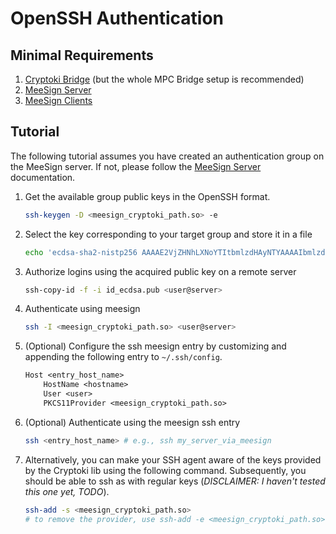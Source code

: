 
# OpenSSH Authentication

## Minimal Requirements

1. [Cryptoki Bridge](../components/cryptoki-bridge/index.md) (but the whole MPC Bridge setup is recommended)
2. [MeeSign Server](https://meesign.crocs.fi.muni.cz/)
3. [MeeSign Clients](https://meesign.crocs.fi.muni.cz/)

## Tutorial

The following tutorial assumes you have created an authentication group on the MeeSign server. If not, please follow the [MeeSign Server](https://meesign.crocs.fi.muni.cz/) documentation.

1. Get the available group public keys in the OpenSSH format.

    ```bash
    ssh-keygen -D <meesign_cryptoki_path.so> -e
    ```

2. Select the key corresponding to your target group and store it in a file

    ```bash
    echo 'ecdsa-sha2-nistp256 AAAAE2VjZHNhLXNoYTItbmlzdHAyNTYAAAAIbmlzdHAyNTYAAABBBBdg292CUPY0xjjLziR6wkHlPP0yKRF8DYjxMllkphQozXth+Eo12t5vuia8GELe3OFECEeb+Ou34yYL07I2afQ= test-auth-group' > id_ecdsa.pub
    ```

3. Authorize logins using the acquired public key on a remote server

    ```bash
    ssh-copy-id -f -i id_ecdsa.pub <user@server>
    ```

4. Authenticate using meesign

    ```bash
    ssh -I <meesign_cryptoki_path.so> <user@server>
    ```

5. (Optional) Configure the ssh meesign entry by customizing and appending the following entry to `~/.ssh/config`.

    ```txt
    Host <entry_host_name>
        HostName <hostname>
        User <user>
        PKCS11Provider <meesign_cryptoki_path.so>
    ```

6. (Optional) Authenticate using the meesign ssh entry

    ```bash
    ssh <entry_host_name> # e.g., ssh my_server_via_meesign
    ```

7. Alternatively, you can make your SSH agent aware of the keys provided by the Cryptoki lib using the following command. Subsequently, you should be able to ssh as with regular keys (_DISCLAIMER: I haven't tested this one yet, TODO_).

    ```bash
    ssh-add -s <meesign_cryptoki_path.so>
    # to remove the provider, use ssh-add -e <meesign_cryptoki_path.so>
    ```
